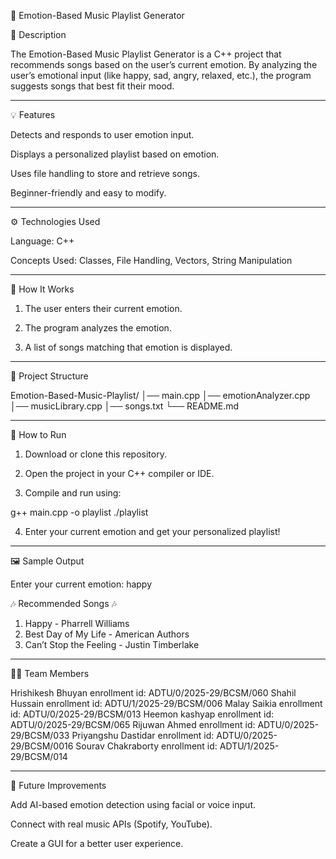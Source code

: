 🎵 Emotion-Based Music Playlist Generator

📖 Description

The Emotion-Based Music Playlist Generator is a C++ project that recommends songs based on the user’s current emotion.
By analyzing the user’s emotional input (like happy, sad, angry, relaxed, etc.), the program suggests songs that best fit their mood.


---

💡 Features

Detects and responds to user emotion input.

Displays a personalized playlist based on emotion.

Uses file handling to store and retrieve songs.

Beginner-friendly and easy to modify.



---

⚙ Technologies Used

Language: C++

Concepts Used: Classes, File Handling, Vectors, String Manipulation



---

🧠 How It Works

1. The user enters their current emotion.


2. The program analyzes the emotion.


3. A list of songs matching that emotion is displayed.




---

📂 Project Structure

Emotion-Based-Music-Playlist/
│── main.cpp
│── emotionAnalyzer.cpp
│── musicLibrary.cpp
│── songs.txt
└── README.md


---

🚀 How to Run

1. Download or clone this repository.


2. Open the project in your C++ compiler or IDE.


3. Compile and run using:

g++ main.cpp -o playlist
./playlist


4. Enter your current emotion and get your personalized playlist!




---

🖼 Sample Output

Enter your current emotion: happy

🎶 Recommended Songs 🎶
1. Happy - Pharrell Williams
2. Best Day of My Life - American Authors
3. Can’t Stop the Feeling - Justin Timberlake


---

👨‍💻 Team Members

Hrishikesh Bhuyan enrollment id: ADTU/0/2025-29/BCSM/060
Shahil Hussain enrollment id: ADTU/1/2025-29/BCSM/006
Malay Saikia enrollment id: ADTU/0/2025-29/BCSM/013
Heemon kashyap enrollment id: ADTU/0/2025-29/BCSM/065
Rijuwan Ahmed enrollment id: ADTU/0/2025-29/BCSM/033
Priyangshu Dastidar enrollment id: ADTU/0/2025-29/BCSM/0016
Sourav Chakraborty enrollment id: ADTU/1/2025-29/BCSM/014


---

🌱 Future Improvements

Add AI-based emotion detection using facial or voice input.

Connect with real music APIs (Spotify, YouTube).

Create a GUI for a better user experience.
